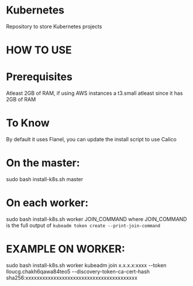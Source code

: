 # Kubernetes
Repository to store Kubernetes projects
# HOW TO USE 
# Prerequisites
Atleast 2GB of RAM, if using AWS instances a t3.small atleast since it has 2GB of RAM   
# To Know
By default it uses Flanel, you can update the install script to use Calico
# On the master:
sudo bash install-k8s.sh master
# On each worker:
sudo bash install-k8s.sh worker JOIN_COMMAND
where JOIN_COMMAND is the full output of `kubeadm token create --print-join-command`
# EXAMPLE ON WORKER:
 sudo bash install-k8s.sh worker kubeadm join x.x.x.x:xxxx --token lloucg.chakh6qawa84teo5 --discovery-token-ca-cert-hash sha256:xxxxxxxxxxxxxxxxxxxxxxxxxxxxxxxxxxxxxxxx 
